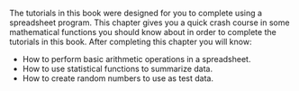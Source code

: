 The tutorials in this book were designed for you to complete using a spreadsheet program. This
chapter gives you a quick crash course in some mathematical functions you should know about
in order to complete the tutorials in this book. After completing this chapter you will know:
- How to perform basic arithmetic operations in a spreadsheet.
- How to use statistical functions to summarize data.
- How to create random numbers to use as test data.
